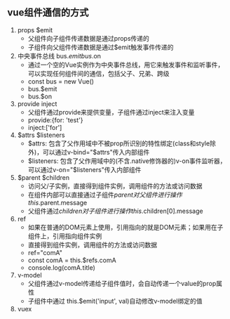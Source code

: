 
## vue组件通信的方式
1. props $emit
    - 父组件向子组件传递数据是通过props传递的
    - 子组件向父组件传递数据是通过$emit触发事件传递的
2. 中央事件总线 bus.$emit bus.$on
    - 通过一个空的Vue实例作为中央事件总线，用它来触发事件和监听事件，可以实现任何组件间的通信，包括父子、兄弟、跨级
    - const bus = new Vue()
    - bus.$emit
    - bus.$on
3. provide inject
    - 父组件通过provide来提供变量，子组件通过inject来注入变量
    - provide:{for: 'test'}
    - inject:['for']
4. $attrs $listeners
    - $attrs: 包含了父作用域中不被prop所识别的特性绑定(class和style除外)，可以通过v-bind="$attrs"传入内部组件 
    - $listeners: 包含了父作用域中的(不含.native修饰器的)v-on事件监听器，可以通过v-on="$listeners"传入内部组件
5. $parent $children
    - 访问父/子实例，直接得到组件实例，调用组件的方法或访问数据
    - 在组件内部可以直接通过子组件$parent对父组件进行操作 this.$parent.message
    - 父组件通过$children对子组件进行操作 this.$children[0].message  
6. ref
    - 如果在普通的DOM元素上使用，引用指向的就是DOM元素；如果用在子组件上，引用指向组件实例
    - 直接得到组件实例，调用组件的方法或访问数据
    - ref="comA"
    - const comA = this.$refs.comA
    - console.log(comA.title) 
7. v-model
    - 父组件通过v-model传递给子组件值时，会自动传递一个value的prop属性
    - 子组件中通过 this.$emit('input', val)自动修改v-model绑定的值
8. vuex

